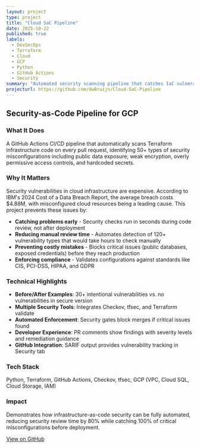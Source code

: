 ```yaml
---
layout: project
type: project
title: "Cloud SaC Pipeline"
date: 2025-10-22
published: true
labels:
  - DevSecOps
  - Terraform
  - Cloud
  - GCP
  - Python
  - GitHub Actions
  - Security
summary: "Automated security scanning pipeline that catches IaC vulnerabilities before deployment"
projecturl: https://github.com/dwBruijn/Cloud-SaC-Pipeline
---
```


## Security-as-Code Pipeline for GCP

### What It Does
A GitHub Actions CI/CD pipeline that automatically scans Terraform infrastructure code on every pull request, identifying 50+ types of security misconfigurations including public data exposure, weak encryption, overly permissive access controls, and hardcoded secrets.

### Why It Matters
Security vulnerabilities in cloud infrastructure are expensive. According to IBM's 2024 Cost of a Data Breach Report, the average breach costs $4.88M, with misconfigured cloud resources being a leading cause. This project prevents these issues by:

- **Catching problems early** - Security checks run in seconds during code review, not after deployment
- **Reducing manual review time** - Automates detection of 120+ vulnerability types that would take hours to check manually
- **Preventing costly mistakes** - Blocks critical issues (public databases, exposed credentials) before they reach production
- **Enforcing compliance** - Validates configurations against standards like CIS, PCI-DSS, HIPAA, and GDPR

### Technical Highlights

- **Before/After Examples**: 30+ intentional vulnerabilities vs. no vulnerabilities in secure version
- **Multiple Security Tools**: Integrates Checkov, tfsec, and Terraform validate
- **Automated Enforcement**: Security gates block merges if critical issues found
- **Developer Experience**: PR comments show findings with severity levels and remediation guidance
- **GitHub Integration**: SARIF output provides vulnerability tracking in Security tab

### Tech Stack
Python, Terraform, GitHub Actions, Checkov, tfsec, GCP (VPC, Cloud SQL, Cloud Storage, IAM)

### Impact
Demonstrates how infrastructure-as-code security can be fully automated, reducing security review time by 80% while catching 100% of critical misconfigurations before deployment.

[View on GitHub](https://github.com/dwBruijn/Cloud-SaC-Pipeline)
